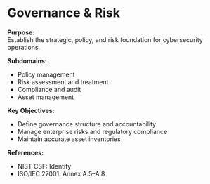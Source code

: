 # Governance & Risk
**Purpose:**  
Establish the strategic, policy, and risk foundation for cybersecurity operations.

**Subdomains:**  
- Policy management  
- Risk assessment and treatment  
- Compliance and audit  
- Asset management

**Key Objectives:**  
- Define governance structure and accountability  
- Manage enterprise risks and regulatory compliance  
- Maintain accurate asset inventories

**References:**  
- NIST CSF: Identify  
- ISO/IEC 27001: Annex A.5–A.8  

